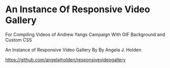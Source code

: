 # An Instance Of Responsive Video Gallery 

For Compiling Videos of Andrew Yangs Campaign
With GIF Background and Custom CSS

An Instance of Responsive Video Gallery By By Angela J. Holden

https://github.com/angelajholden/responsivevideogallery
